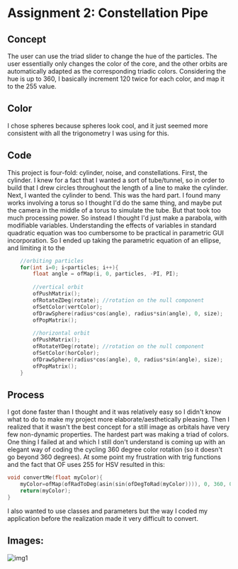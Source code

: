 # Assignment 2: Constellation Pipe

## Concept
The user can use the triad slider to change the hue of the particles. The user essentially only changes the color of the core, and the other orbits are automatically adapted as the corresponding triadic colors. Considering the hue is up to 360, I basically increment 120 twice for each color, and map it to the 255 value.

## Color
I chose spheres because spheres look cool, and it just seemed more consistent with all the trigonometry I was using for this.

## Code
This project is four-fold: cylinder, noise, and constellations. First, the cylinder. I knew for a fact that I wanted a sort of tube/tunnel, so in order to build that I drew circles throughout the length of a line to make the cylinder. Next, I wanted the cylinder to bend. This was the hard part. I found many works involving a torus so I thought I'd do the same thing, and maybe put the camera in the middle of a torus to simulate the tube. But that took too much processing power. So instead I thought I'd just make a parabola, with modifiable variables. Understanding the effects of variables in standard quadratic equation was too cumbersome to be practical in parametric GUI incorporation. So I ended up taking the parametric equation of an ellipse, and limiting it to the

```C++
    //orbiting particles
    for(int i=0; i<particles; i++){
        float angle = ofMap(i, 0, particles, -PI, PI);
        
        //vertical orbit
        ofPushMatrix();
        ofRotateZDeg(rotate); //rotation on the null component
        ofSetColor(vertColor);
        ofDrawSphere(radius*cos(angle), radius*sin(angle), 0, size);
        ofPopMatrix();
        
        //horizontal orbit
        ofPushMatrix();
        ofRotateYDeg(rotate); //rotation on the null component
        ofSetColor(horColor);
        ofDrawSphere(radius*cos(angle), 0, radius*sin(angle), size);
        ofPopMatrix();
    }
```

## Process
I got done faster than I thought and it was relatively easy so I didn't know what to do to make my project more elaborate/aesthetically pleasing. Then I realized that it wasn't the best concept for a still image as orbitals have very few non-dynamic properties. The hardest part was making a triad of colors. One thing I failed at and which I still don't understand is coming up with an elegant way of coding the cycling 360 degree color rotation (so it doesn't go beyond 360 degrees). At some point my frustration with trig functions and the fact that OF uses 255 for HSV resulted in this:
```C++
void convertMe(float myColor){
    myColor=ofMap(ofRadToDeg(asin(sin(ofDegToRad(myColor)))), 0, 360, 0, 255);
    return(myColor);
}
```
I also wanted to use classes and parameters but the way I coded my application before the realization made it very difficult to convert.

## Images:
![img1](https://github.com/soablackwhite/SoftwareArt/blob/main/Assignment%202/neonTunnel.gif)
